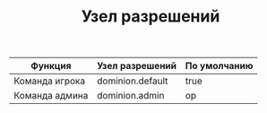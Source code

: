 ﻿---
title: Узел разрешений
createTime: 2025/02/24 16:33:27
permalink: /ru/doc/owner/other/permission-node/
---

| Функция        | Узел разрешений   | По умолчанию |
|----------------|-------------------|--------------|
| Команда игрока | dominion.default  | true         |
| Команда админа | dominion.admin    | op           |
